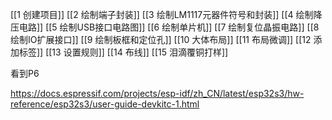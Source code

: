 [[1 创建项目]]
[[2 绘制端子封装]]
[[3 绘制LM1117元器件符号和封装]]
[[4 绘制降压电路]]
[[5 绘制USB接口电路图]]
[[6 绘制单片机]]
[[7 绘制复位晶振电路]]
[[8 绘制IO扩展接口]]
[[9 绘制板框和定位孔]]
[[10 大体布局]]
[[11 布局微调]]
[[12 添加标签]]
[[13 设置规则]]
[[14 布线]]
[[15 泪滴覆铜打样]]


看到P6



https://docs.espressif.com/projects/esp-idf/zh_CN/latest/esp32s3/hw-reference/esp32s3/user-guide-devkitc-1.html